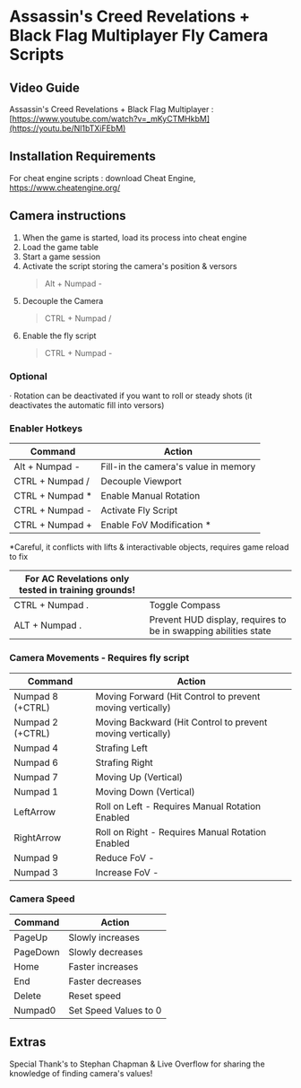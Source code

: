 # Assassin's Creed Revelations + Black Flag Multiplayer Fly Camera Scripts

## Video Guide 
Assassin's Creed Revelations + Black Flag Multiplayer : [https://www.youtube.com/watch?v=_mKyCTMHkbM](https://youtu.be/Nl1bTXiFEbM)

## Installation Requirements

For cheat engine scripts : download Cheat Engine, https://www.cheatengine.org/

## Camera instructions

1. When the game is started, load its process into cheat engine
2. Load the game table
3. Start a game session
3. Activate the script storing the camera's position & versors
    > Alt + Numpad - 
4. Decouple the Camera
    > CTRL + Numpad /
5. Enable the fly script
    > CTRL + Numpad -

### Optional
· Rotation can be deactivated if you want to roll or steady shots (it deactivates the automatic fill into versors)

### Enabler Hotkeys
|Command|Action|
| --- | --- |
|Alt + Numpad - | Fill-in the camera's value in memory |
|CTRL + Numpad / | Decouple Viewport |
|CTRL + Numpad * | Enable Manual Rotation |
|CTRL + Numpad - | Activate Fly Script |
|CTRL + Numpad + | Enable FoV Modification * |

*Careful, it conflicts with lifts & interactivable objects, requires game reload to fix

|For AC Revelations only tested in training grounds!| |
| --- | --- |
|CTRL + Numpad . | Toggle Compass |
|ALT + Numpad . | Prevent HUD display, requires to be in swapping abilities state |



### Camera Movements - Requires fly script

|Command|Action|
| --- | --- |
|Numpad 8 (+CTRL)| Moving Forward (Hit Control to prevent moving vertically)|
|Numpad 2 (+CTRL)| Moving Backward (Hit Control to prevent moving vertically)|
|Numpad 4 | Strafing Left |
|Numpad 6 | Strafing Right |
|Numpad 7 | Moving Up (Vertical)|
|Numpad 1 | Moving Down (Vertical)|
|LeftArrow | Roll on Left - Requires Manual Rotation Enabled|
|RightArrow | Roll on Right - Requires Manual Rotation Enabled|
|Numpad 9 | Reduce FoV -  |
|Numpad 3 | Increase FoV -  |

### Camera Speed

|Command|Action|
| --- | --- |
|PageUp | Slowly increases| 
|PageDown | Slowly decreases|
|Home | Faster increases|
|End | Faster decreases|
|Delete | Reset speed|
|Numpad0 | Set Speed Values to 0|

## Extras

Special Thank's to Stephan Chapman & Live Overflow for sharing the knowledge of finding camera's values!


